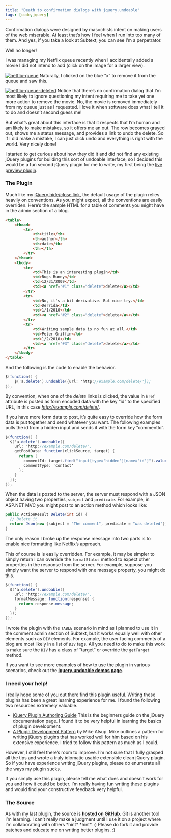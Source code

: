 ```yaml
---
title: "Death to confirmation dialogs with jquery.undoable"
tags: [code,jquery]
---
```

Confirmation dialogs were designed by masochists intent on making users
of the web miserable. At least that’s how I feel when I run into too
many of them. And yes, if you take a look at Subtext, you can see I’m a
perpetrator.

Well no longer!

I was managing my Netflix queue recently when I accidentally added a
movie I did not intend to add (click on the image for a larger view).

[![netflix-queue](https://haacked.com/images/haacked_com/WindowsLiveWriter/UndoableactionsWithjQuery.undoable_D616/netflix-queue_thumb.png "netflix-queue")](https://haacked.com/images/haacked_com/WindowsLiveWriter/UndoableactionsWithjQuery.undoable_D616/netflix-queue_2.png)
Naturally, I clicked on the blue “x” to remove it from the queue and saw
this.

[![netflix-queue-deleted](https://haacked.com/images/haacked_com/WindowsLiveWriter/UndoableactionsWithjQuery.undoable_D616/netflix-queue-deleted_thumb.png "netflix-queue-deleted")](https://haacked.com/images/haacked_com/WindowsLiveWriter/UndoableactionsWithjQuery.undoable_D616/netflix-queue-deleted_2.png)
Notice that there’s no confirmation dialog that I’m most likely to
ignore questioning my intent requiring me to take yet one more action to
remove the movie. No, the movie is removed immediately from my queue
just as I requested. I love it when software does what I tell it to do
and doesn’t second guess me!

But what’s great about this interface is that it respects that I’m human
and am likely to make mistakes, so it offers me an out. The row becomes
grayed out, shows me a status message, and provides a link to undo the
delete. So if I did make a mistake, I can just click undo and everything
is right with the world. Very nicely done!

I started to get curious about how they did it and did not find any
existing jQuery plugins for building this sort of undoable interface, so
I decided this would be a fun second jQuery plugin for me to write, my
first being the [live preview
plugin](https://haacked.com/archive/2009/12/15/live-preview-jquery-plugin.aspx "jquery.livepreview plugin").

### The Plugin

Much like my [jQuery hide/close
link](https://haacked.com/archive/2009/12/25/jquery-hide-close-link.aspx "jQuery hide close link"),
the default usage of the plugin relies heavily on conventions. As you
might expect, all the conventions are easily overriden. Here’s the
sample HTML for a table of comments you might have in the admin section
of a blog.

```html
<table>
    <thead>
        <tr>
            <th>title</th>
            <th>author</th>
            <th>date</th>
            <th></th>
        </tr>
    </thead>
    <tbody>
        <tr>
            <td>This is an interesting plugin</td>
            <td>Bugs Bunny</td>
            <td>12/31/2009</td>
            <td><a href="#1" class="delete">delete</a></td>
        </tr>
        <tr>
            <td>No, it's a bit derivative. But nice try.</td>
            <td>Derrida</td>
            <td>1/1/2010</td>
            <td><a href="#2" class="delete">delete</a></td>
        </tr>
        <tr>
            <td>Writing sample data is no fun at all.</td>
            <td>Peter Griffin</td>
            <td>1/2/2010</td>
            <td><a href="#3" class="delete">delete</a></td>
        </tr>
    </tbody>
</table>
```

And the following is the code to enable the behavior.

```csharp
$(function() {
    $('a.delete').undoable({url: 'http://example.com/delete/'});
});
```

By convention, when one of the *delete* links is clicked, the value in
`href` attribute is posted as form encoded data with the key “id” to the
specified URL, in this case *http://example.com/delete/*.

If you have more form data to post, it’s quite easy to override how the
form data is put together and send whatever you want. The following
examples pulls the id from a hidden input and sends it with the form key
“commentId”.

```csharp
$(function() {
  $('a.delete').undoable({
    url: 'http://example.com/delete/',
    getPostData: function(clickSource, target) {
      return {
        commentId: target.find("input[type='hidden'][name='id']").value(),
        commentType: 'contact'
      };
    }
  });
});
```

When the data is posted to the server, the server must respond with a
JSON object having two properties, `subject` and `predicate`. For
example, in ASP.NET MVC you might post to an action method which looks
like:

```csharp
public ActionResult Delete(int id) {
  // Delete it
  return Json(new {subject = "The comment", predicate = "was deleted"});
}
```

The only reason I broke up the response message into two parts is to
enable nice formatting like Netflix’s approach.

This of course is is easily overridden. For example, it may be simpler
to simply return  I can override the `formatStatus` method to expect
other properties in the response from the server. For example, suppose
you simply want the server to respond with one message property, you
might do this.

```csharp
$(function() {
  $('a.delete').undoable({
    url: 'http://example.com/delete/',
    formatMessage: function(response) {
      return response.message;
    }
  });
});
```

I wrote the plugin with the `TABLE` scenario in mind as I planned to use
it in the comment admin section of Subtext, but it works equally well
with other elements such as `DIV` elements. For example, the user facing
comments of a blog are most likely in a list of `DIV` tags. All you need
to do to make this work is make sure the `DIV` has a class of “target”
or override the `getTarget` method.

If you want to see more examples of how to use the plugin in various
scenarios, check out the **[jquery.undoable demos
page](http://demo.haacked.com/jquery.undoable/ "jQuery undoable plugin demos")**.

### I need your help!

I really hope some of you out there find this plugin useful. Writing
these plugins has been a great learning experience for me. I found the
following two resources extremely valuable.

-   [jQuery Plugin Authoring
    Guide](http://docs.jquery.com/Plugins/Authoring "Plugins/Authoring")
    This is the beginners guide on the jQuery documentation page. I
    found it to be very helpful in learning the basics of plugin
    development.
-   [A Plugin Development
    Pattern](http://www.learningjquery.com/2007/10/a-plugin-development-pattern "Tips for writing a jQuery plugin")
    by Mike Alsup. Mike outlines a pattern for writing jQuery plugins
    that has worked well for him based on his extensive experience. I
    tried to follow this pattern as much as I could.

However, I still feel there’s room to improve. I’m not sure that I fully
grasped all the tips and wrote a truly idiomatic usable extensible clean
jQuery plugin. So if you have experience writing jQuery plugins, please
do enumerate all the ways my plugin sucks.

If you simply use this plugin, please tell me what does and doesn’t work
for you and how it could be better. I’m really having fun writing these
plugins and would find your constructive feedback very helpful.

### The Source

As with my last plugin, the source is **[hosted on
GitHub](http://github.com/Haacked/jquery.undoable "jQuery.undoable on GitHub")**.
Git is another tool I’m learning. I can’t really make a judgment until I
use it on a project where I’m collaborating with others \*hint\*
\*hint\*. :) Please do fork it and provide patches and educate me on
writing better plugins. :)
